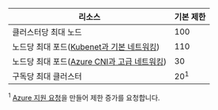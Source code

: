 | 리소스 | 기본 제한 |
| --- | :--- |
| 클러스터당 최대 노드 | 100 |
| 노드당 최대 포드([Kubenet과 기본 네트워킹][basic-networking]) | 110 |
| 노드당 최대 포드([Azure CNI과 고급 네트워킹][advanced-networking]) | 30 |
| 구독당 최대 클러스터 | 20<sup>1</sup> |

<sup>1</sup> [Azure 지원 요청][azure-support]을 만들어 제한 증가를 요청합니다.<br />

<!-- LINKS - Internal -->
[basic-networking]: ../articles/aks/networking-overview.md#basic-networking
[advanced-networking]: ../articles/aks/networking-overview.md#advanced-networking

<!-- LINKS - External -->
[azure-support]: https://ms.portal.azure.com/#blade/Microsoft_Azure_Support/HelpAndSupportBlade/newsupportrequest